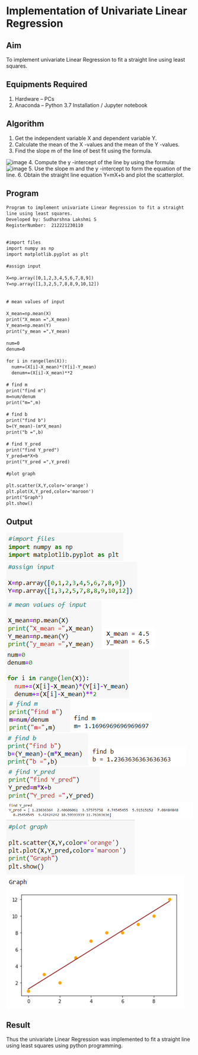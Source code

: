 # Implementation of Univariate Linear Regression
## Aim
To implement univariate Linear Regression to fit a straight line using least squares.

## Equipments Required
1. Hardware – PCs
2. Anaconda – Python 3.7 Installation / Jupyter notebook

## Algorithm
1. Get the independent variable X and dependent variable Y.
2. Calculate the mean of the X -values and the mean of the Y -values.
3. Find the slope m of the line of best fit using the formula. 
<img width="231" alt="image" src="https://user-images.githubusercontent.com/93026020/192078527-b3b5ee3e-992f-46c4-865b-3b7ce4ac54ad.png">
4. Compute the y -intercept of the line by using the formula:
<img width="148" alt="image" src="https://user-images.githubusercontent.com/93026020/192078545-79d70b90-7e9d-4b85-9f8b-9d7548a4c5a4.png">
5. Use the slope m and the y -intercept to form the equation of the line.
6. Obtain the straight line equation Y=mX+b and plot the scatterplot.

## Program

```
Program to implement univariate Linear Regression to fit a straight line using least squares.
Developed by: Sudharshna Lakshmi S
RegisterNumber:  212221230110

```
```

#import files
import numpy as np
import matplotlib.pyplot as plt

#assign input

X=np.array([0,1,2,3,4,5,6,7,8,9])
Y=np.array([1,3,2,5,7,8,8,9,10,12])


# mean values of input

X_mean=np.mean(X)
print("X_mean =",X_mean)
Y_mean=np.mean(Y)
print("y_mean =",Y_mean)

num=0
denum=0

for i in range(len(X)):
  num+=(X[i]-X_mean)*(Y[i]-Y_mean)
  denum+=(X[i]-X_mean)**2

# find m
print("find m")
m=num/denum
print("m=",m)

# find b
print("find b")
b=(Y_mean)-(m*X_mean)
print("b =",b)

# find Y_pred
print("find Y_pred")
Y_pred=m*X+b
print("Y_pred =",Y_pred)

#plot graph

plt.scatter(X,Y,color='orange')
plt.plot(X,Y_pred,color='maroon')
print("Graph")
plt.show()

```

## Output
![best fit line](1.png)
![output](2.png)
![output](3.png)
![output](4.png)
![output](5.png)
![output](6.png)
![output](7.png)
![output](8.png)
![output](9.png)
![output](10.png)
![output](11.png)
![output](12.png)
![output](13.png)


## Result
Thus the univariate Linear Regression was implemented to fit a straight line using least squares using python programming.
